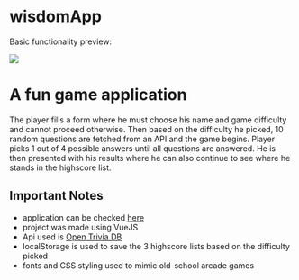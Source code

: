 # wisdomApp

Basic functionality preview:

<a href="https://imgflip.com/gif/45bnuj"><img src="https://i.imgflip.com/45bnuj.gif"></a>

# A fun game application

The player fills a form where he must choose his name and game difficulty and cannot proceed otherwise. Then based on the difficulty he picked, 10 random questions are fetched from an API and the game begins. Player picks 1 out of 4 possible answers until all questions are answered. He is then presented with his results where he can also continue to see where he stands in the highscore list.


## Important Notes

- application can be checked [here](https://wisdomapp-5e760.web.app/)
- project was made using VueJS
- Api used is [Open Trivia DB](https://opentdb.com/api_config.php)
- localStorage is used to save the 3 highscore lists based on the difficulty picked
- fonts and CSS styling used to mimic old-school arcade games